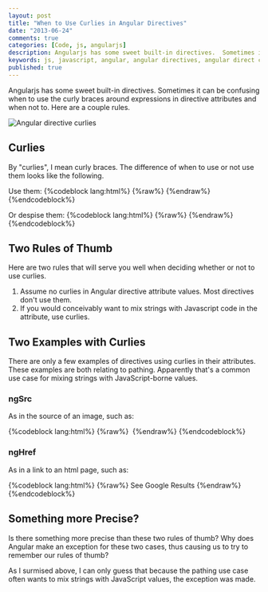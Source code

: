 ```yaml
---
layout: post
title: "When to Use Curlies in Angular Directives"
date: "2013-06-24"
comments: true
categories: [Code, js, angularjs]
description: Angularjs has some sweet built-in directives.  Sometimes it can be confusing when to use the curly braces around expressions in directive attributes and when not to.  Here are a couple rules.
keywords: js, javascript, angular, angular directives, angular direct curlies, curly braces
published: true
---
```


Angularjs has some sweet built-in directives.  Sometimes it can be confusing when to use the curly braces around expressions in directive attributes and when not to.  Here are a couple rules.

![Angular directive curlies](http://i.imgur.com/wVBKD.png)

<!--more-->

## Curlies

By "curlies", I mean curly braces.  The difference of when to use or not use them looks like the following.

Use them:
{%codeblock lang:html%}
{%raw%}
<element ng-attribute="{{valWithCurlies}}" />
{%endraw%}
{%endcodeblock%}

Or despise them:
{%codeblock lang:html%}
{%raw%}
<element ng-attribute="valWithNone" />
{%endraw%}
{%endcodeblock%}

## Two Rules of Thumb

Here are two rules that will serve you well when deciding whether or not to use curlies.

1. Assume no curlies in Angular directive attribute values.  Most directives don't use them.
2. If you would conceivably want to mix strings with Javascript code in the attribute, use curlies.

## Two Examples with Curlies

There are only a few examples of directives using curlies in their attributes.  These examples are both relating to pathing.  Apparently that's a common use case for mixing strings with JavaScript-borne values.

### ngSrc

As in the source of an image, such as:

{%codeblock lang:html%}
{%raw%}
<img ng-src="/images/{{tool.icon_name}}.png" />
{%endraw%}
{%endcodeblock%}

### ngHref

As in a link to an html page, such as:

{%codeblock lang:html%}
{%raw%}
<a ng-href="http://google.com?q={{query}}">See Google Results</a>
{%endraw%}
{%endcodeblock%}

## Something more Precise?

Is there something more precise than these two rules of thumb?  Why does Angular make an exception for these two cases, thus causing us to try to remember our rules of thumb?

As I surmised above, I can only guess that because the pathing use case often wants to mix strings with JavaScript values, the exception was made.
